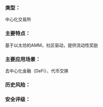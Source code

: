 ### 类型：

中心化交易所

### 主要特点：

基于以太坊的AMM，社区驱动，提供流动性奖励



### 主要应用场景：

去中心化金融（DeFi）、代币交换



### 历史风险：



### 安全评级：